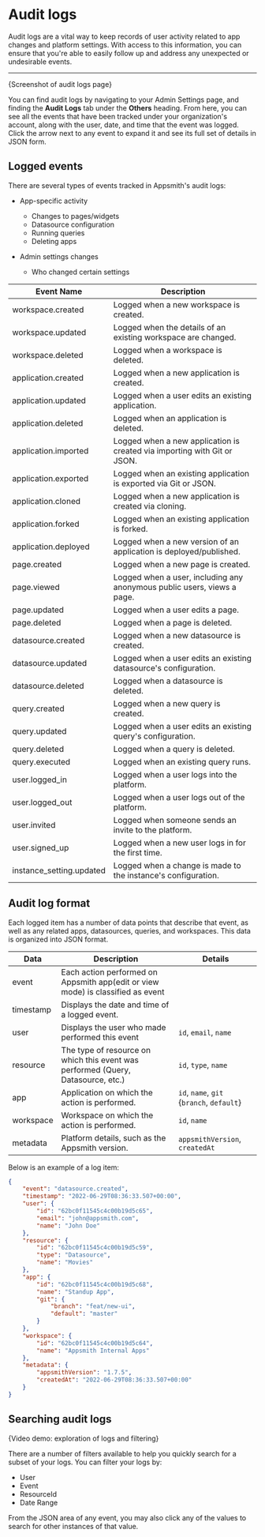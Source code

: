 # Audit logs

Audit logs are a vital way to keep records of user activity related to app changes and platform settings. With access to this information, you can ensure that you're able to easily follow up and address any unexpected or undesirable events.

---

{Screenshot of audit logs page}

You can find audit logs by navigating to your Admin Settings page, and finding the **Audit Logs** tab under the **Others** heading. From here, you can see all the events that have been tracked under your organization's account, along with the user, date, and time that the event was logged. Click the arrow next to any event to expand it and see its full set of details in JSON form.

## Logged events

There are several types of events tracked in Appsmith's audit logs:

- App-specific activity
    - Changes to pages/widgets
    - Datasource configuration
    - Running queries
    - Deleting apps

- Admin settings changes
    - Who changed certain settings

| Event Name | Description |
|------------|-------------|
| workspace.created | Logged when a new workspace is created. |
| workspace.updated | Logged when the details of an existing workspace are changed. |
| workspace.deleted | Logged when a workspace is deleted. |
| application.created | Logged when a new application is created. |
| application.updated | Logged when a user edits an existing application. |
| application.deleted | Logged when an application is deleted. |
| application.imported | Logged when a new application is created via importing with Git or JSON. |
| application.exported | Logged when an existing application is exported via Git or JSON. |
| application.cloned | Logged when a new application is created via cloning. |
| application.forked | Logged when an existing application is forked. |
| application.deployed | Logged when a new version of an application is deployed/published. |
| page.created | Logged when a new page is created. |
| page.viewed | Logged when a user, including any anonymous public users, views a page. |
| page.updated | Logged when a user edits a page. |
| page.deleted | Logged when a page is deleted. |
| datasource.created | Logged when a new datasource is created. |
| datasource.updated | Logged when a user edits an existing datasource's configuration. |
| datasource.deleted | Logged when a datasource is deleted. |
| query.created | Logged when a new query is created. |
| query.updated | Logged when a user edits an existing query's configuration. |
| query.deleted | Logged when a query is deleted. |
| query.executed | Logged when an existing query runs. |
| user.logged_in | Logged when a user logs into the platform. |
| user.logged_out | Logged when a user logs out of the platform. |
| user.invited | Logged when someone sends an invite to the platform. |
| user.signed_up | Logged when a new user logs in for the first time. |
| instance_setting.updated | Logged when a change is made to the instance's configuration. |

## Audit log format

Each logged item has a number of data points that describe that event, as well as any related apps, datasources, queries, and workspaces. This data is organized into JSON format.

| Data | Description | Details |
|------|-------------|---------|
| event | Each action performed on Appsmith app(edit or view mode) is classified as event |  |
| timestamp | Displays the date and time of a logged event. |  |
| user | Displays the user who made performed this event | `id`, `email`, `name` |
| resource | The type of resource on which this event was performed (Query, Datasource, etc.) | `id`, `type`, `name` |
| app | Application on which the action is performed. | `id`, `name`, `git` {`branch`, `default`} |
| workspace | Workspace on which the action is performed. | `id`, `name` |
| metadata | Platform details, such as the Appsmith version. | `appsmithVersion`, `createdAt` |

Below is an example of a log item:

```JSON
{
    "event": "datasource.created",
    "timestamp": "2022-06-29T08:36:33.507+00:00",
    "user": {
        "id": "62bc0f11545c4c00b19d5c65",
        "email": "john@appsmith.com",
        "name": "John Doe"
    },
    "resource": {
        "id": "62bc0f11545c4c00b19d5c59",
        "type": "Datasource",
        "name": "Movies"
    },
    "app": {
        "id": "62bc0f11545c4c00b19d5c68",
        "name": "Standup App",
        "git": {
            "branch": "feat/new-ui",
            "default": "master"
        }
    },
    "workspace": {
        "id": "62bc0f11545c4c00b19d5c64",
        "name": "Appsmith Internal Apps"
    },
    "metadata": {
        "appsmithVersion": "1.7.5",
        "createdAt": "2022-06-29T08:36:33.507+00:00"
    }
}
```

## Searching audit logs

{Video demo: exploration of logs and filtering}

There are a number of filters available to help you quickly search for a subset of your logs. You can filter your logs by:
- User
- Event
- ResourceId
- Date Range

From the JSON area of any event, you may also click any of the values to search for other instances of that value.
